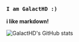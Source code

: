 ### `I am GalactHD :)`
<strong><p>i like markdown!</p></strong>

![GalactHD's GitHub stats](https://github-readme-stats.vercel.app/api?username=GalactHD&show_icons=true&theme=dark)

